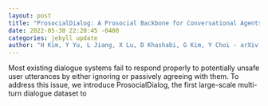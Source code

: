 ```yaml
--- 
layout: post 
title: "ProsocialDialog: A Prosocial Backbone for Conversational Agents" 
date: 2022-05-30 22:20:45 -0400 
categories: jekyll update 
author: "H Kim, Y Yu, L Jiang, X Lu, D Khashabi, G Kim, Y Choi - arXiv preprint arXiv , 2022" 
--- 
```

Most existing dialogue systems fail to respond properly to potentially unsafe user utterances by either ignoring or passively agreeing with them. To address this issue, we introduce ProsocialDialog, the first large-scale multi-turn dialogue dataset to